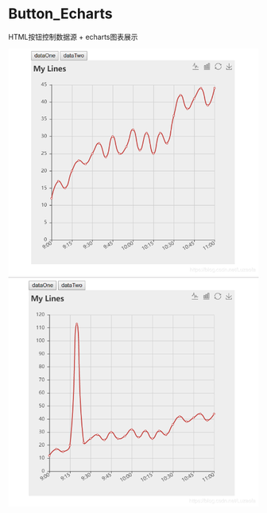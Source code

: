 ﻿# Button_Echarts
HTML按钮控制数据源 + echarts图表展示

![avatar](./git/20181226125635269.png)
![avatar](./git/20181226125645833.png)